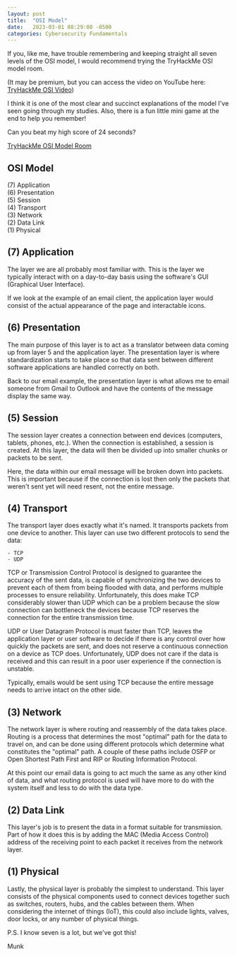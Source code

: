 ```yaml
---
layout: post
title:  "OSI Model"
date:   2023-03-01 08:29:00 -0500
categories: Cybersecurity Fundamentals
---
```

If you, like me, have trouble remembering and keeping straight all seven levels of the OSI model, I would recommend trying the TryHackMe OSI model room. 

(It may be premium, but you can access the video on YouTube here:  [TryHackMe OSI Video](https://www.youtube.com/watch?v=hWIktHvNjeM))

I think it is one of the most clear and succinct explanations of the model I've seen going through my studies. Also, there is a fun little mini game at the end to help you remember!

Can you beat my high score of 24 seconds?

[TryHackMe OSI Model Room](https://tryhackme.com/room/osimodelzi)

## OSI Model

(7) Application  
(6) Presentation  
(5) Session  
(4) Transport  
(3) Network  
(2) Data Link  
(1) Physical  

## (7) Application

The layer we are all probably most familiar with. This is the layer we typically interact with on a day-to-day basis using the software's GUI (Graphical User Interface).

If we look at the example of an email client, the application layer would consist of the actual appearance of the page and interactable icons.

## (6) Presentation

The main purpose of this layer is to act as a translator between data coming up from layer 5 and the application layer. The presentation layer is where standardization starts to take place so that data sent between different software applications are handled correctly on both.

Back to our email example, the presentation layer is what allows me to email someone from Gmail to Outlook and have the contents of the message display the same way.

## (5) Session

The session layer creates a connection between end devices (computers, tablets, phones, etc.). When the connection is established, a session is created. At this layer, the data will then be divided up into smaller chunks or packets to be sent.

Here, the data within our email message will be broken down into packets. This is important because if the connection is lost then only the packets that weren't sent yet will need resent, not the entire message.

## (4) Transport

The transport layer does exactly what it's named. It transports packets from one device to another. This layer can use two different protocols to send the data:

    - TCP
    - UDP

TCP or Transmission Control Protocol is designed to guarantee the accuracy of the sent data, is capable of synchronizing the two devices to prevent each of them from being flooded with data, and performs multiple processes to ensure reliability. Unfortunately, this does make TCP considerably slower than UDP which can be a problem because the slow connection can bottleneck the devices because TCP reserves the connection for the entire transmission time.

UDP or User Datagram Protocol is must faster than TCP, leaves the application layer or user software to decide if there is any control over how quickly the packets are sent, and does not reserve a continuous connection on a device as TCP does. Unfortunately, UDP does not care if the data is received and this can result in a poor user experience if the connection is unstable.

Typically, emails would be sent using TCP because the entire message needs to arrive intact on the other side.

## (3) Network

The network layer is where routing and reassembly of the data takes place. Routing is a process that determines the most "optimal" path for the data to travel on, and can be done using different protocols which determine what constitutes the "optimal" path. A couple of these paths include OSFP or Open Shortest Path First and RIP or Routing Information Protocol.

At this point our email data is going to act much the same as any other kind of data, and what routing protocol is used will have more to do with the system itself and less to do with the data type.

## (2) Data Link

This layer's job is to present the data in a format suitable for transmission. Part of how it does this is by adding the MAC (Media Access Control) address of the receiving point to each packet it receives from the network layer. 

## (1) Physical

Lastly, the physical layer is probably the simplest to understand. This layer consists of the physical components used to connect devices together such as switches, routers, hubs, and the cables between them. When considering the internet of things (IoT), this could also include lights, valves, door locks, or any number of physical things.

P.S. I know seven is a lot, but we've got this!

Munk